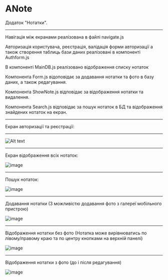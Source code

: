 # ANote
Додаток "Нотатки".
___________________

Навігація між екранами реалізована в файлі navigate.js

Авторизація користувача, реєстрація, валідація форми авторизації а також створення таблиць бази даних реалізовані в компоненті Authform.js

В компоненті MainDB.js реалізовано відображення списку нотаток

Компонента Form.js відоповідає за додавання нотатки та фото в базу даних, а також редагування.

Компонента ShowNote.js відповідає за відображення нотатки та видалення.

Компонента Search.js відповідає за пошук нотаток в БД та відображення знайдених нотаток на екран.



___________________

Екран авторизації та реєстрації:
____________________

![Alt text]([https://github.com/BabinetsAnna/ANote/screensh/authform.jpg](https://github.com/BabinetsAnna/ANote/blob/main/screensh/authform.jpg?raw=true))

_____________________

Екран відображення всіх нотаток: 

![image](https://github.com/BabinetsAnna/ANote/assets/113774821/136ec05b-90ad-495c-855f-adee8ad7602c)

_____________________

Пошук нотаток:

![image](https://github.com/BabinetsAnna/ANote/assets/113774821/af0f9e16-e1ea-468c-a3db-9afd5e2294e1)
  
______________________

Додавання нотатки (З можливістю додавання фото з галереї мобільного пристрою)

![image](https://github.com/BabinetsAnna/ANote/assets/113774821/ec7fb703-2973-4adc-ada8-2d2897e20a7a)


_______________________

Відображення нотатки без фото (Нотатка може вирівнюватись по лівому/правому краю та по центру кнопками на верхній панелі)

![image](https://github.com/BabinetsAnna/ANote/assets/113774821/9ec84bc7-1e42-4650-aa51-8436ddc216d3)

______________________

Відображення нотатки з фото (до і після редагування)

![image](https://github.com/BabinetsAnna/ANote/assets/113774821/1699649a-83da-4da5-a648-88951034b0f8)




